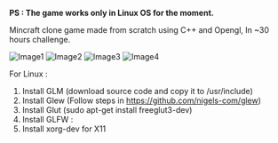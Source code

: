 **PS : The game works only in Linux OS for the moment.**

Mincraft clone game made from scratch using C++ and Opengl, In ~30 hours challenge.

![Image1](https://i.postimg.cc/SKDq8Tyt/minecraft-image-1.png)
![Image2](https://i.postimg.cc/MT9yCSzb/minecraft-image-2.png)
![Image3](https://i.postimg.cc/bYbn0kt9/minecraft-image-4.png)
![Image4](https://i.postimg.cc/Kjcbx1t0/minecraft-image-5.png)

For Linux :

1. Install GLM (download source code and copy it to /usr/include)
2. Install Glew (Follow steps in https://github.com/nigels-com/glew)
3. Install Glut (sudo apt-get install freeglut3-dev)
4. Install GLFW :
5. Install xorg-dev for X11